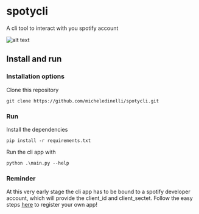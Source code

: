 # spotycli

A cli tool to interact with you spotify account

![alt text]([https://github.com/[username]/[reponame]/blob/[branch]/image.jpg?raw=true](https://user-images.githubusercontent.com/95191347/216766200-b821fec1-f500-4944-9e56-0d22fe8169f5.png))

## Install and run

### Installation options

Clone this repository

```
git clone https://github.com/micheledinelli/spotycli.git
```

### Run
Install the dependencies 
```
pip install -r requirements.txt 
```
Run the cli app with 
```
python .\main.py --help
```

### Reminder
At this very early stage the cli app has to be bound to a spotify developer account, which will provide the client_id and client_sectet. Follow the easy steps [here](https://developer.spotify.com/dashboard/applications) to register your own app!
